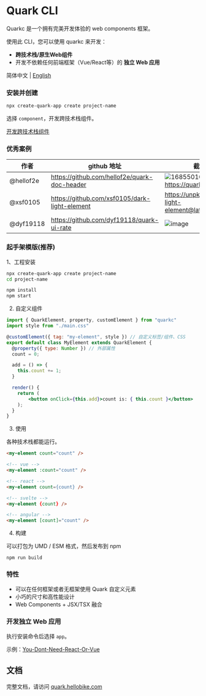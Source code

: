 # Quark CLI

Quarkc 是一个拥有完美开发体验的 web components 框架。

使用此 CLI，您可以使用 quarkc 来开发：
- **跨技术栈/原生Web组件**
- 开发不依赖任何前端框架（Vue/React等）的 **独立 Web 应用**

简体中文 | [English](./README.en-US.md)

### 安装并创建

```bash
npx create-quark-app create project-name
```

选择 `component`，开发跨技术栈组件。

[开发跨技术栈组件](https://github.com/hellof2e/quark-cli/blob/main/template/application/component/README.md)

### 优秀案例

|  作者   | github 地址  | 截图 / 链接 
|  ----  | ----  | ----- |
| @hellof2e  | https://github.com/hellof2e/quark-doc-header | ![1685501041275](https://github.com/hellof2e/quark/assets/14307551/24dd5626-e6a9-452c-9c95-c2cdb8891573) https://quark.hellobike.com/#/ |
| @xsf0105  | https://github.com/xsf0105/dark-light-element |  https://unpkg.com/dark-light-element@latest/demo.html |
| @dyf19118  | https://github.com/dyf19118/quark-ui-rate |  ![image](https://github.com/hellof2e/quark-cli/assets/14307551/e11e6c49-4c18-4bca-adc3-01a7198ab2e2) |


### 起手架模版(推荐)

1、工程安装
```bash
npx create-quark-app create project-name
cd project-name

npm install
npm start
```

2. 自定义组件
```jsx
import { QuarkElement, property, customElement } from "quarkc"
import style from "./main.css"

@customElement({ tag: "my-element", style }) // 自定义标签/组件、CSS
export default class MyElement extends QuarkElement {
  @property({ type: Number }) // 外部属性
  count = 0;

  add = () => {
    this.count += 1;
  }

  render() {
    return (
        <button onClick={this.add}>count is: { this.count }</button>
    );
  }
}
```

3. 使用

各种技术栈都能运行。
```html
<my-element count="count" />

<!-- vue -->
<my-element :count="count" />

<!-- react -->
<my-element count={count} />

<!-- svelte -->
<my-element {count} />

<!-- angular -->
<my-element [count]="count" />
```

4. 构建


可以打包为 UMD / ESM 格式，然后发布到 npm
```
npm run build
```

### 特性

* 可以在任何框架或者无框架使用 Quark 自定义元素
* 小巧的尺寸和高性能设计
* Web Components + JSX/TSX 融合


### 开发独立 Web 应用

执行安装命令后选择 `app`。

示例：[You-Dont-Need-React-Or-Vue](https://github.com/hellof2e/You-Dont-Need-React-Or-Vue)

## 文档

完整文档，请访问 [quark.hellobike.com](https://quark.hellobike.com)

